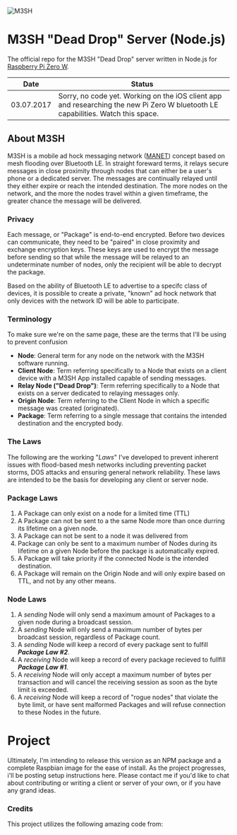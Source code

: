 ![M3SH](https://raw.githubusercontent.com/foreignmedia/m3sh-server-node/master/assets/m3sh-logo@2x.png)

# M3SH "Dead Drop" Server (Node.js)
The official repo for the M3SH "Dead Drop" server written in Node.js for [Raspberry Pi Zero W](https://www.raspberrypi.org/products/pi-zero-wireless/).

| Date        | Status  |
| --- | --- |
| 03.07.2017 | Sorry, no code yet. Working on the iOS client app and researching the new Pi Zero W bluetooth LE capabilities. Watch this space.  |

## About M3SH
M3SH is a mobile ad hock messaging network ([MANET](https://en.wikipedia.org/wiki/Mobile_ad_hoc_network)) concept based on mesh flooding over Bluetooth LE. In straight foreward terms, it relays secure messages in close proximity through nodes that can either be a user's phone or a dedicated server. The messages are continually relayed until they either expire or reach the intended destination. The more nodes on the network, and the more the nodes travel within a given timeframe, the greater chance the message will be delivered.

### Privacy
Each message, or "Package" is end-to-end encrypted. Before two devices can communicate, they need to be "paired" in close proximity and exchange encryption keys. These keys are used to encrypt the message before sending so that while the message will be relayed to an undeterminate number of nodes, only the recipient will be able to decrypt the package.

Based on the ability of Bluetooth LE to advertise to a specifc class of devices, it is possible to create a private, "known" ad hock network that only devices with the network ID will be able to participate.

### Terminology
To make sure we're on the same page, these are the terms that I'll be using to prevent confusion
* __Node__: General term for any node on the network with the M3SH software running.
* __Client Node__: Term referring specifically to a Node that exists on a client device with a M3SH App installed capable of sending messages.
* __Relay Node ("Dead Drop")__: Term referring specifically to a Node that exists on a server dedicated to relaying messages only.
* __Origin Node__: Term referring to the Client Node in which a specific message was created (originated).
* __Package__: Term referring to a single message that contains the intended destination and the encrypted body.

### The Laws
The following are the working "*Laws*" I've developed to prevent inherent issues with flood-based mesh networks including preventing packet storms, DOS attacks and ensuring general network reliability. These laws are intended to be the basis for developing any client or server node.

### Package Laws
1. A Package can only exist on a node for a limited time (TTL)
2. A Package can not be sent to a the same Node more than once durring its lifetime on a given node.
3. A Package can not be sent to a node it was delivered from
4. Package can only be sent to a maximum number of Nodes during its lifetime on a given Node before the package is automatically expired.
5. A Package will take priority if the connected Node is the intended destination.
6. A Package will remain on the Origin Node and will only expire based on TTL, and not by any other means.

### Node Laws
1. A *sending* Node will only send a maximum amount of Packages to a given node during a broadcast session.
2. A *sending* Node will only send a maximum number of bytes per broadcast session, regardless of Package count.
3. A *sending* Node will keep a record of every package sent to fulfill *__Package Law #2__*.
4. A *receiving* Node will keep a record of every package recieved to fullfill *__Package Law #1__*.
3. A *receiving* Node will only accept a maximum number of bytes per transaction and will cancel the receiving session as soon as the byte limit is exceeded.
4. A *receiving* Node will keep a record of "rogue nodes" that violate the byte limit, or have sent malformed Packages and will refuse connection to these Nodes in the future.

# Project

Ultimately, I'm intending to release this version as an NPM package and a complete Raspbian image for the ease of install. As the project progresses, i'll be posting setup instructions here. Please contact me if you'd like to chat about contributing or writing a client or server of your own, or if you have any grand ideas.

### Credits
This project utilizes the following amazing code from:

